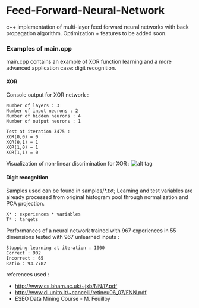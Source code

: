 # Feed-Forward-Neural-Network


c++ implementation of multi-layer feed forward neural networks with back propagation algorithm.
Optimization + features to be added soon.

### Examples of main.cpp
main.cpp contains an example of XOR function learning and a more advanced application case: digit recognition.

#### XOR
Console output for XOR network :
```
Number of layers : 3
Number of input neurons : 2
Number of hidden neurons : 4
Number of output neurons : 1

Test at iteration 3475 :
XOR(0,0) = 0
XOR(0,1) = 1
XOR(1,0) = 1
XOR(1,1) = 0
```
Visualization of non-linear discrimination for XOR :
![alt tag](http://i.imgur.com/FcnprGb.png)

#### Digit recognition
Samples used can be found in samples/*.txt;
Learning and test variables are already processed from original histogram pool through normalization and PCA projection.
```
X* : experiences * variables
T* : targets
```
Performances of a neural network trained with 967 experiences in 55 dimensions tested with 967 unlearned inputs :
```
Stopping learning at iteration : 1000
Correct : 902
Incorrect : 65
Ratio : 93.2782
```

references used :
- http://www.cs.bham.ac.uk/~jxb/NN/l7.pdf
- http://www.di.unito.it/~cancelli/retineu06_07/FNN.pdf
- ESEO Data Mining Course - M. Feuilloy
